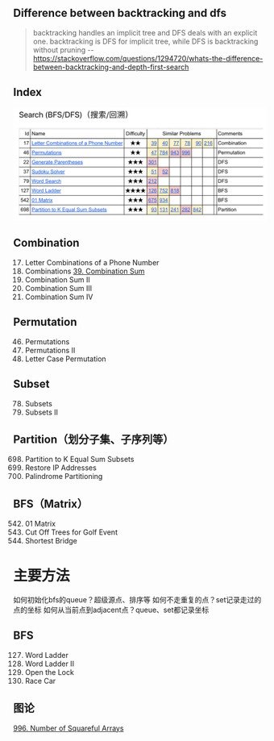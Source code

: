 ## Difference between backtracking and dfs
>backtracking handles an implicit tree and DFS deals with an explicit one. 
backtracking is DFS for implicit tree, while DFS is backtracking without pruning
-- https://stackoverflow.com/questions/1294720/whats-the-difference-between-backtracking-and-depth-first-search


## Index
![](/lc/images/backtrack-search.png)


## Combination
17. Letter Combinations of a Phone Number
77. Combinations
[39. Combination Sum](https://leetcode.cn/problems/combination-sum/)
40. Combination Sum II
216. Combination Sum III
377. Combination Sum IV

## Permutation
46. Permutations
47. Permutations II
784. Letter Case Permutation

## Subset
78. Subsets
90. Subsets II

## Partition（划分子集、子序列等）
698. Partition to K Equal Sum Subsets
93. Restore IP Addresses
131. Palindrome Partitioning

## BFS（Matrix）
542. 01 Matrix
675. Cut Off Trees for Golf Event
934. Shortest Bridge

# 主要方法
如何初始化bfs的queue？超级源点、排序等
如何不走重复的点？set记录走过的点的坐标
如何从当前点到adjacent点？queue、set都记录坐标

## BFS
127. Word Ladder
126. Word Ladder II
752. Open the Lock
818. Race Car


## 图论
[996. Number of Squareful Arrays](https://leetcode.com/problems/number-of-squareful-arrays/)